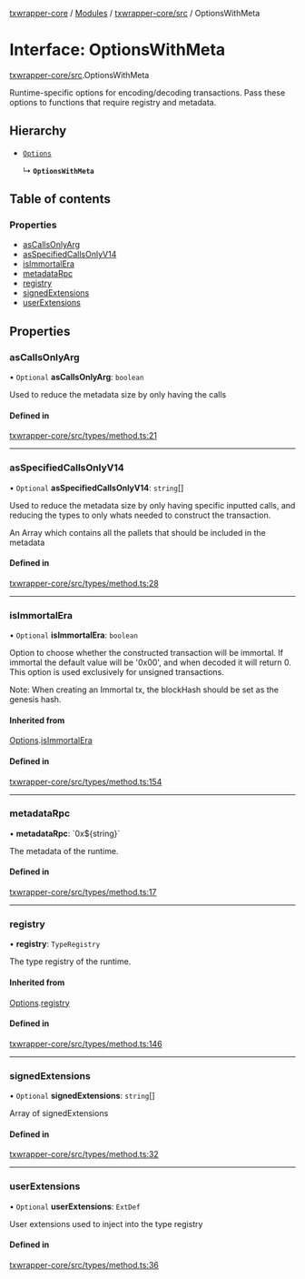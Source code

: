 [txwrapper-core](../README.md) / [Modules](../modules.md) / [txwrapper-core/src](../modules/txwrapper_core_src.md) / OptionsWithMeta

# Interface: OptionsWithMeta

[txwrapper-core/src](../modules/txwrapper_core_src.md).OptionsWithMeta

Runtime-specific options for encoding/decoding transactions. Pass these
options to functions that require registry and metadata.

## Hierarchy

- [`Options`](txwrapper_core_src.Options.md)

  ↳ **`OptionsWithMeta`**

## Table of contents

### Properties

- [asCallsOnlyArg](txwrapper_core_src.OptionsWithMeta.md#ascallsonlyarg)
- [asSpecifiedCallsOnlyV14](txwrapper_core_src.OptionsWithMeta.md#asspecifiedcallsonlyv14)
- [isImmortalEra](txwrapper_core_src.OptionsWithMeta.md#isimmortalera)
- [metadataRpc](txwrapper_core_src.OptionsWithMeta.md#metadatarpc)
- [registry](txwrapper_core_src.OptionsWithMeta.md#registry)
- [signedExtensions](txwrapper_core_src.OptionsWithMeta.md#signedextensions)
- [userExtensions](txwrapper_core_src.OptionsWithMeta.md#userextensions)

## Properties

### asCallsOnlyArg

• `Optional` **asCallsOnlyArg**: `boolean`

Used to reduce the metadata size by only having the calls

#### Defined in

[txwrapper-core/src/types/method.ts:21](https://github.com/paritytech/txwrapper-core/blob/a09c1f6/packages/txwrapper-core/src/types/method.ts#L21)

___

### asSpecifiedCallsOnlyV14

• `Optional` **asSpecifiedCallsOnlyV14**: `string`[]

Used to reduce the metadata size by only having specific inputted calls,
and reducing the types to only whats needed to construct the transaction.

An Array which contains all the pallets that should be included in the metadata

#### Defined in

[txwrapper-core/src/types/method.ts:28](https://github.com/paritytech/txwrapper-core/blob/a09c1f6/packages/txwrapper-core/src/types/method.ts#L28)

___

### isImmortalEra

• `Optional` **isImmortalEra**: `boolean`

Option to choose whether the constructed transaction will be immortal. If
immortal the default value will be '0x00', and when decoded it will return 0.
This option is used exclusively for unsigned transactions.

Note: When creating an Immortal tx, the blockHash should be set as the genesis hash.

#### Inherited from

[Options](txwrapper_core_src.Options.md).[isImmortalEra](txwrapper_core_src.Options.md#isimmortalera)

#### Defined in

[txwrapper-core/src/types/method.ts:154](https://github.com/paritytech/txwrapper-core/blob/a09c1f6/packages/txwrapper-core/src/types/method.ts#L154)

___

### metadataRpc

• **metadataRpc**: \`0x$\{string}\`

The metadata of the runtime.

#### Defined in

[txwrapper-core/src/types/method.ts:17](https://github.com/paritytech/txwrapper-core/blob/a09c1f6/packages/txwrapper-core/src/types/method.ts#L17)

___

### registry

• **registry**: `TypeRegistry`

The type registry of the runtime.

#### Inherited from

[Options](txwrapper_core_src.Options.md).[registry](txwrapper_core_src.Options.md#registry)

#### Defined in

[txwrapper-core/src/types/method.ts:146](https://github.com/paritytech/txwrapper-core/blob/a09c1f6/packages/txwrapper-core/src/types/method.ts#L146)

___

### signedExtensions

• `Optional` **signedExtensions**: `string`[]

Array of signedExtensions

#### Defined in

[txwrapper-core/src/types/method.ts:32](https://github.com/paritytech/txwrapper-core/blob/a09c1f6/packages/txwrapper-core/src/types/method.ts#L32)

___

### userExtensions

• `Optional` **userExtensions**: `ExtDef`

User extensions used to inject into the type registry

#### Defined in

[txwrapper-core/src/types/method.ts:36](https://github.com/paritytech/txwrapper-core/blob/a09c1f6/packages/txwrapper-core/src/types/method.ts#L36)
